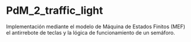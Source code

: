 # PdM_2_traffic_light
Implementación mediante el modelo de Máquina de Estados Finitos (MEF) el antirrebote de  teclas y la lógica de funcionamiento de un semáforo.
